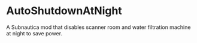 # AutoShutdownAtNight
A Subnautica mod that disables scanner room and water filtration machine at night to save power.
